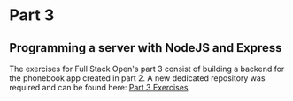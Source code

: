 # Part 3
## Programming a server with NodeJS and Express

The exercises for Full Stack Open's part 3 consist of building a backend for the phonebook app created in part 2. A new dedicated repository was required and can be found here: [Part 3 Exercises](https://github.com/HenryWinters/full-stack-open-part3)
